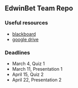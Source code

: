 ## EdwinBet Team Repo 

### Useful resources
- [blackboard](https://blackboard.gwu.edu/webapps/blackboard/execute/announcement?method=search&context=course_entry&course_id=_329835_1&handle=announcements_entry&mode=view)
- [google drive](https://drive.google.com/drive/folders/19CDOry6OVsJSi0LbydKPZLYdrRuIJ8M-?usp=sharing) 


### Deadlines 
- March 4, Quiz 1 
- March 11, Presentation 1
- April 15, Quiz 2
- April 22, Presentation 2 
